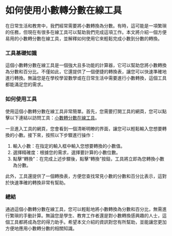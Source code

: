 如何使用小數轉分數在線工具
=============

在日常生活和教育中，我們經常需要將小數轉換為分數。有時，這可能是一項繁瑣的任務，但現在有很多在線工具可以幫助我們完成這項工作。本文將介紹一個方便易用的小數轉分數在線工具，並解釋如何使用它來輕鬆完成小數到分數的轉換。

### 工具基礎知識

這個小數轉分數在線工具是一個強大且多功能的計算器，它可以幫助您將小數轉換為分數和百分比。不僅如此，它還提供了一個便捷的轉換表，讓您可以快速準確地進行轉換。無論您是在學校學習數學或在日常生活中需要進行小數轉換，這個工具都能滿足您的需求。

### 如何使用工具

使用這個小數轉分數在線工具非常簡單。首先，您需要打開工具的網頁，您可以點擊以下連結以訪問工具：[小數轉分數在線工具](https://www.onlinecalculatorsfree.com/zh-tw/convert/decimal-to-fraction.html)。

一旦進入工具的網頁，您會看到一個清晰明瞭的界面，讓您可以輕鬆輸入您想要轉換的小數。接下來，按照以下步驟進行操作：

1. 輸入小數：在指定的輸入框中輸入您想要轉換的小數值。
2. 選擇精確度：根據您的需求，選擇要計算的小數位數。
3. 點擊“轉換”：在完成上述步驟後，點擊“轉換”按鈕，工具將立即為您轉換小數為分數。

此外，工具還提供了一個轉換表，方便您查找常見小數的分數和百分比表示，這對於快速準確的轉換非常有幫助。

### 總結

通過這個小數轉分數在線工具，您可以輕鬆地將小數轉換為分數和百分比，無需進行繁瑣的手動計算。無論您是學生、教育工作者還是對小數轉換感興趣的人士，這個工具都將成為您的得力助手。希望本文介紹的資訊對您有所幫助，並能讓您更加方便地應用小數轉分數的相關知識。